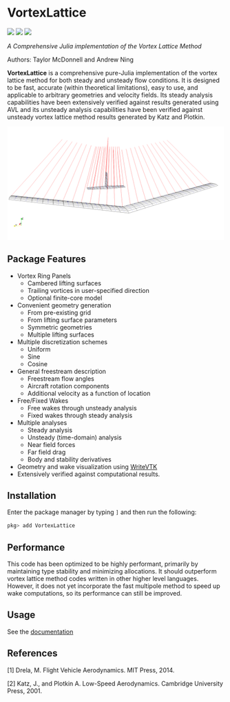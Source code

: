 # VortexLattice

[![](https://img.shields.io/badge/docs-stable-blue.svg)](https://flow.byu.edu/VortexLattice.jl/stable)
[![](https://img.shields.io/badge/docs-dev-blue.svg)](https://flow.byu.edu/VortexLattice.jl/dev)
![](https://github.com/byuflowlab/VortexLattice.jl/workflows/Run%20tests/badge.svg)

*A Comprehensive Julia implementation of the Vortex Lattice Method*

Authors: Taylor McDonnell and Andrew Ning

**VortexLattice** is a comprehensive pure-Julia implementation of the vortex lattice method for both steady and unsteady flow conditions.  It is designed to be fast, accurate (within theoretical limitations), easy to use, and applicable to arbitrary geometries and velocity fields.  Its steady analysis capabilities have been extensively verified against results generated using AVL and its unsteady analysis capabilities have been verified against unsteady vortex lattice method results generated by Katz and Plotkin.

![](showoff.png)

## Package Features
 - Vortex Ring Panels
   - Cambered lifting surfaces
   - Trailing vortices in user-specified direction
   - Optional finite-core model
 - Convenient geometry generation
   - From pre-existing grid
   - From lifting surface parameters
   - Symmetric geometries
   - Multiple lifting surfaces
 - Multiple discretization schemes
   - Uniform
   - Sine
   - Cosine
 - General freestream description
   - Freestream flow angles
   - Aircraft rotation components
   - Additional velocity as a function of location
 - Free/Fixed Wakes
   - Free wakes through unsteady analysis
   - Fixed wakes through steady analysis
 - Multiple analyses
   - Steady analysis
   - Unsteady (time-domain) analysis
   - Near field forces
   - Far field drag
   - Body and stability derivatives
 - Geometry and wake visualization using [WriteVTK](https://github.com/jipolanco/WriteVTK.jl)
 - Extensively verified against computational results.

## Installation

Enter the package manager by typing `]` and then run the following:

```julia
pkg> add VortexLattice
```

## Performance

This code has been optimized to be highly performant, primarily by maintaining type stability and minimizing allocations.  It should outperform vortex lattice method codes written in other higher level languages.  However, it does not yet incorporate the fast multipole method to speed up wake computations, so its performance can still be improved.

## Usage

See the [documentation](https://flow.byu.edu/VortexLattice.jl/dev)

## References
[1] Drela, M. Flight Vehicle Aerodynamics. MIT Press, 2014.

[2] Katz, J., and Plotkin A. Low-Speed Aerodynamics. Cambridge University Press, 2001.
